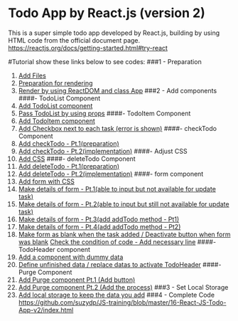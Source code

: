 # Todo App by React.js (version 2)
This is a super simple todo app developed by React.js, building by using HTML code from the official document page.
https://reactjs.org/docs/getting-started.html#try-react

#Tutorial
show these links below to see codes:
###1 - Preparation
1. [Add Files](https://github.com/suzydp/JS-training/commit/74323681b71878bac53507f8a2d6ac2e0d081e5e)
2. [Preparation for rendering](https://github.com/suzydp/JS-training/commit/159dfb089b5d31ca2ff71bce1e8c63a51e0dde15)
3. [Render by using ReactDOM and class App](https://github.com/suzydp/JS-training/commit/9415662bc85b20a7501a1827b5ce3430c9cbd09e)
###2 - Add components
####- TodoList Component
4. [Add TodoList component](https://github.com/suzydp/JS-training/commit/7ab554bcaf986c96a13658b2d0107f14b570d80d)
5. [Pass TodoList by using props](https://github.com/suzydp/JS-training/commit/e9dceed6c51cd3cc9c9ee5c63ff5d2ca36693c50)
####- TodoItem Component
6. [Add TodoItem component](https://github.com/suzydp/JS-training/commit/54b31eaaf7d2e70f0fb2af84c5abbeb31b9de48d)
7. [Add Checkbox next to each task (error is shown)](https://github.com/suzydp/JS-training/commit/17f1bd5570b2d7ade9b9608962e76e4aefe6736b)
####- checkTodo Component
8. [Add checkTodo - Pt.1(preparation)](https://github.com/suzydp/JS-training/commit/b4af9cc3eac91633d4778e0b6ad2eb73e3771ba6)
9.  [Add checkTodo - Pt.2(implementation)](https://github.com/suzydp/JS-training/commit/78db46b22b205206c0a5f8345174335e66688eeb)
####- Adjust CSS
10. [Add CSS](https://github.com/suzydp/JS-training/commit/ad69a36a043b3e1586de7f2728e3d625d4c96dd8)
####- deleteTodo Component
11. [Add deleteTodo - Pt.1(preparation)](https://github.com/suzydp/JS-training/commit/fc2a16d502faef307b49307ca1dc344210be598c)
12. [Add deleteTodo - Pt.2(implementation)](https://github.com/suzydp/JS-training/commit/21dfde403fdce995a1ba3abf80036b1b2edff497)
####- form component
13. [Add form with CSS](https://github.com/suzydp/JS-training/commit/5ba193dbe29dcdbf0ed48dfd6db05f3454f744db)
14. [Make details of form - Pt.1(able to input but not available for update task)](https://github.com/suzydp/JS-training/commit/e338cb720f272ed49e806eb762facb2ba3839346)
15. [Make details of form - Pt.2(able to input but still not available for update task)](https://github.com/suzydp/JS-training/commit/baf9a02fc40894e8f2fc3fa12295a23737fb8afb)
16. [Make details of form - Pt.3(add addTodo method - Pt1)](https://github.com/suzydp/JS-training/commit/5dc608eb3f17c4d35dd406968f4977972de6f224)
17. [Make details of form - Pt.4(add addTodo method - Pt2)](https://github.com/suzydp/JS-training/commit/7f48bcda10cbcf9f0dd7cef37cecdf80d2470107)
18. [Make form as blank when the task added / Deactivate button when form was blank](https://github.com/suzydp/JS-training/commit/296d3a4c2b15f9c57bc462c077c4445662e3d858)
[Check the condition of code - Add necessary line](https://github.com/suzydp/JS-training/commit/cd049901ab203d78505aa7e6df4240fb668e324b)
####- TodoHeader component
19. [Add a component with dummy data](https://github.com/suzydp/JS-training/commit/bd7ac1bb9fbffbc6ac88a1a65dfff6dbe776499d)
20. [Define unfinished data / replace datas to activate TodoHeader](https://github.com/suzydp/JS-training/commit/525aaaa027901aa494d8e7f6b5eb8e54a94de0dc)
####- Purge Component
21. [Add Purge component Pt.1 (Add button)](https://github.com/suzydp/JS-training/commit/b93fe1bc5c0c13e4531e264bd965c37c86e7f895)
22. [Add Purge component Pt.2 (Add the process)](https://github.com/suzydp/JS-training/commit/3161f8108d0678c01ebae9967c66d222e209072d)
###3 - Set Local Storage
23. [Add local storage to keep the data you add](https://github.com/suzydp/JS-training/commit/dc4efa85916c5cfe6ef0094257709c6ab84ec0a5)
###4 - Complete Code
https://github.com/suzydp/JS-training/blob/master/16-React-JS-Todo-App-v2/index.html